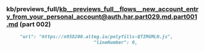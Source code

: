 ### kb/previews_full/kb__previews_full__flows__new_account_entry_from_your_personal_account@auth.har.part029.md.part001.md (part 002)

```md
     "url": "https://n958200.alteg.io/polyfills-QTIMGMLN.js",
                                "lineNumber": 0,

```

```
